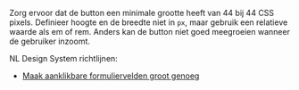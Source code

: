 <!-- @license CC0-1.0 -->

Zorg ervoor dat de button een minimale grootte heeft van 44 bij 44 CSS pixels. Definieer hoogte en de breedte niet in `px`, maar gebruik een relatieve waarde als em of rem. Anders kan de button niet goed meegroeien wanneer de gebruiker inzoomt.

NL Design System richtlijnen:

- [Maak aanklikbare formuliervelden groot genoeg](/richtlijnen/formulieren/visueel-ontwerp/invoerveld-goed-aanklikbaar/)
